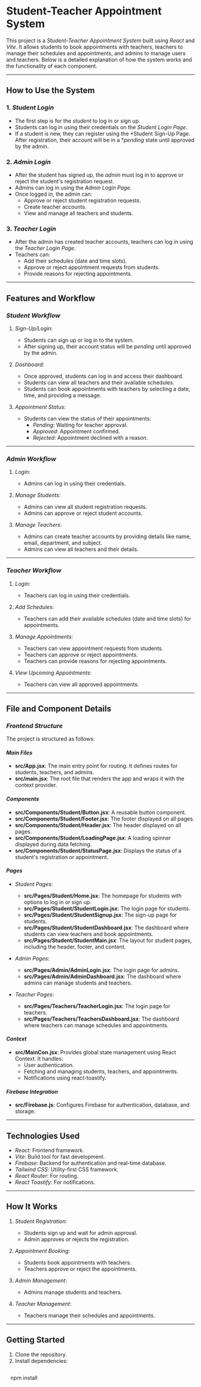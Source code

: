 # Student-Teacher Appointment System

This project is a *Student-Teacher Appointment System* built using *React* and *Vite*. It allows students to book appointments with teachers, teachers to manage their schedules and appointments, and admins to manage users and teachers. Below is a detailed explanation of how the system works and the functionality of each component.

---

## How to Use the System

### 1. *Student Login*
   - The first step is for the *student* to log in or sign up.
   - Students can log in using their credentials on the *Student Login Page*.
   - If a student is new, they can register using the *Student Sign-Up Page. After registration, their account will be in a **pending* state until approved by the admin.

### 2. *Admin Login*
   - After the student has signed up, the *admin* must log in to approve or reject the student's registration request.
   - Admins can log in using the *Admin Login Page*.
   - Once logged in, the admin can:
     - Approve or reject student registration requests.
     - Create teacher accounts.
     - View and manage all teachers and students.

### 3. *Teacher Login*
   - After the admin has created teacher accounts, teachers can log in using the *Teacher Login Page*.
   - Teachers can:
     - Add their schedules (date and time slots).
     - Approve or reject appointment requests from students.
     - Provide reasons for rejecting appointments.

---

## Features and Workflow

### *Student Workflow*
1. *Sign-Up/Login*:
   - Students can sign up or log in to the system.
   - After signing up, their account status will be *pending* until approved by the admin.

2. *Dashboard*:
   - Once approved, students can log in and access their dashboard.
   - Students can view all teachers and their available schedules.
   - Students can book appointments with teachers by selecting a date, time, and providing a message.

3. *Appointment Status*:
   - Students can view the status of their appointments:
     - *Pending*: Waiting for teacher approval.
     - *Approved*: Appointment confirmed.
     - *Rejected*: Appointment declined with a reason.

---

### *Admin Workflow*
1. *Login*:
   - Admins can log in using their credentials.

2. *Manage Students*:
   - Admins can view all student registration requests.
   - Admins can approve or reject student accounts.

3. *Manage Teachers*:
   - Admins can create teacher accounts by providing details like name, email, department, and subject.
   - Admins can view all teachers and their details.

---

### *Teacher Workflow*
1. *Login*:
   - Teachers can log in using their credentials.

2. *Add Schedules*:
   - Teachers can add their available schedules (date and time slots) for appointments.

3. *Manage Appointments*:
   - Teachers can view appointment requests from students.
   - Teachers can approve or reject appointments.
   - Teachers can provide reasons for rejecting appointments.

4. *View Upcoming Appointments*:
   - Teachers can view all approved appointments.

---

## File and Component Details

### *Frontend Structure*
The project is structured as follows:

#### *Main Files*
- **src/App.jsx**: The main entry point for routing. It defines routes for students, teachers, and admins.
- **src/main.jsx**: The root file that renders the app and wraps it with the context provider.

#### *Components*
- **src/Components/Student/Button.jsx**: A reusable button component.
- **src/Components/Student/Footer.jsx**: The footer displayed on all pages.
- **src/Components/Student/Header.jsx**: The header displayed on all pages.
- **src/Components/Student/LoadingPage.jsx**: A loading spinner displayed during data fetching.
- **src/Components/Student/StatusPage.jsx**: Displays the status of a student's registration or appointment.

#### *Pages*
- *Student Pages*:
  - **src/Pages/Student/Home.jsx**: The homepage for students with options to log in or sign up.
  - **src/Pages/Student/StudentLogin.jsx**: The login page for students.
  - **src/Pages/Student/StudentSignup.jsx**: The sign-up page for students.
  - **src/Pages/Student/StudentDashboard.jsx**: The dashboard where students can view teachers and book appointments.
  - **src/Pages/Student/StudentMain.jsx**: The layout for student pages, including the header, footer, and content.

- *Admin Pages*:
  - **src/Pages/Admin/AdminLogin.jsx**: The login page for admins.
  - **src/Pages/Admin/AdminDashboard.jsx**: The dashboard where admins can manage students and teachers.

- *Teacher Pages*:
  - **src/Pages/Teachers/TeacherLogin.jsx**: The login page for teachers.
  - **src/Pages/Teachers/TeachersDashboard.jsx**: The dashboard where teachers can manage schedules and appointments.

#### *Context*
- **src/MainCon.jsx**: Provides global state management using React Context. It handles:
  - User authentication.
  - Fetching and managing students, teachers, and appointments.
  - Notifications using react-toastify.

#### *Firebase Integration*
- **src/Firebase.js**: Configures Firebase for authentication, database, and storage.

---

## Technologies Used
- *React*: Frontend framework.
- *Vite*: Build tool for fast development.
- *Firebase*: Backend for authentication and real-time database.
- *Tailwind CSS*: Utility-first CSS framework.
- *React Router*: For routing.
- *React Toastify*: For notifications.

---

## How It Works
1. *Student Registration*:
   - Students sign up and wait for admin approval.
   - Admin approves or rejects the registration.

2. *Appointment Booking*:
   - Students book appointments with teachers.
   - Teachers approve or reject the appointments.

3. *Admin Management*:
   - Admins manage students and teachers.

4. *Teacher Management*:
   - Teachers manage their schedules and appointments.

---

## Getting Started
1. Clone the repository.
2. Install dependencies:
   ```bash
   npm install